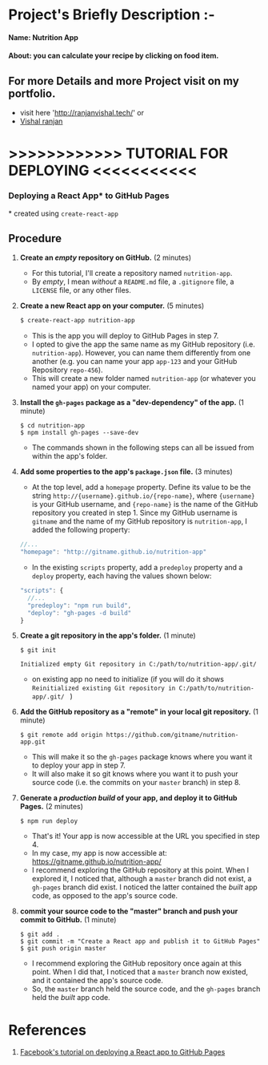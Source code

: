 # Project's Briefly Description :-
#### Name:  Nutrition App 
#### About: you can calculate your recipe by clicking on food item.
## For more Details and more Project visit on my portfolio. 
* visit here 'http://ranjanvishal.tech/' or 
* [Vishal ranjan](http://ranjanvishal.tech)

#  >>>>>>>>>>>> TUTORIAL FOR DEPLOYING <<<<<<<<<<<
### Deploying a React App* to GitHub Pages

\* created using `create-react-app`


## Procedure 

1. **Create an *empty* repository on GitHub.** (2 minutes)

    * For this tutorial, I'll create a repository named `nutrition-app`.
    * By *empty*, I mean *without* a `README.md` file, a `.gitignore` file, a `LICENSE` file, or any other files.

2. **Create a new React app on your computer.** (5 minutes)

    ```sh
    $ create-react-app nutrition-app

    ```
    
    * This is the app you will deploy to GitHub Pages in step 7.
    * I opted to give the app the same name as my GitHub repository (i.e. `nutrition-app`). However, you can name them differently from one another (e.g. you can name your app `app-123` and your GitHub Repository `repo-456`).
    * This will create a new folder named `nutrition-app` (or whatever you named your app) on your computer.

3. **Install the `gh-pages` package as a "dev-dependency" of the app.** (1 minute)

    ```
    $ cd nutrition-app
    $ npm install gh-pages --save-dev

    ```
    
    * The commands shown in the following steps can all be issued from within the app's folder.

4. **Add some properties to the app's `package.json` file.** (3 minutes)

    * At the top level, add a `homepage` property. Define its value to be the string `http://{username}.github.io/{repo-name}`, where `{username}` is your GitHub username, and `{repo-name}` is the name of the GitHub repository you created in step 1. Since my GitHub username is `gitname` and the name of my GitHub repository is `nutrition-app`, I added the following property:
    
    ```js
    //...
    "homepage": "http://gitname.github.io/nutrition-app"

    ```
    
    * In the existing `scripts` property, add a `predeploy` property and a `deploy` property, each having the values shown below:

    ```js
    "scripts": {
      //...
      "predeploy": "npm run build",
      "deploy": "gh-pages -d build"
    }
    ```
    
    
5. **Create a git repository in the app's folder.** (1 minute)

    ```
    $ git init

    Initialized empty Git repository in C:/path/to/nutrition-app/.git/

    ```
    * on existing app no need to initialize (if you will do it shows
     `Reinitialized existing Git repository in C:/path/to/nutrition-app/.git/ `
     )

6. **Add the GitHub repository as a "remote" in your local git repository.** (1 minute)

    ```
    $ git remote add origin https://github.com/gitname/nutrition-app.git

    ```
    
    * This will make it so the `gh-pages` package knows where you want it to deploy your app in step 7.
    * It will also make it so git knows where you want it to push your source code (i.e. the commits on your `master` branch) in step 8.

7. **Generate a *production build* of your app, and deploy it to GitHub Pages.** (2 minutes)

    ```
    $ npm run deploy
    ```
    
    * That's it! Your app is now accessible at the URL you specified in step 4.
    * In my case, my app is now accessible at: https://gitname.github.io/nutrition-app/
    * I recommend exploring the GitHub repository at this point. When I explored it, I noticed that, although a `master` branch did not exist, a `gh-pages` branch did exist. I noticed the latter contained the *built* app code, as opposed to the app's source code.

8. **commit your source code to the "master" branch and push your commit to GitHub.** (1 minute)

    ```
    $ git add .
    $ git commit -m "Create a React app and publish it to GitHub Pages"
    $ git push origin master

    ```

    * I recommend exploring the GitHub repository once again at this point. When I did that, I noticed that a `master` branch now existed, and it contained the app's source code.
    * So, the `master` branch held the source code, and the `gh-pages` branch held the *built* app code.

# References

1. [Facebook's tutorial on deploying a React app to GitHub Pages](https://facebook.github.io/create-react-app/docs/deployment#github-pages-https-pagesgithubcom)
